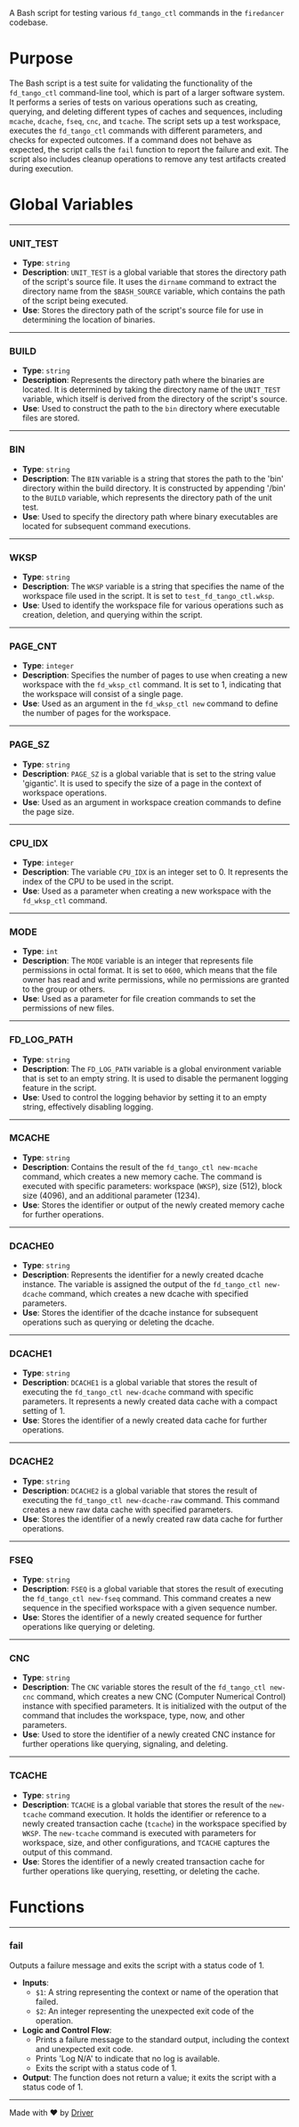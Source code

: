 <!--------------------------------------------------------------------------------->
<!-- IMPORTANT: This file is auto-generated by Driver (https://driver.ai). -------->
<!-- Manual edits may be overwritten on future commits. --------------------------->
<!--------------------------------------------------------------------------------->

A Bash script for testing various `fd_tango_ctl` commands in the `firedancer` codebase.

# Purpose
The Bash script is a test suite for validating the functionality of the `fd_tango_ctl` command-line tool, which is part of a larger software system. It performs a series of tests on various operations such as creating, querying, and deleting different types of caches and sequences, including `mcache`, `dcache`, `fseq`, `cnc`, and `tcache`. The script sets up a test workspace, executes the `fd_tango_ctl` commands with different parameters, and checks for expected outcomes. If a command does not behave as expected, the script calls the `fail` function to report the failure and exit. The script also includes cleanup operations to remove any test artifacts created during execution.
# Global Variables

---
### UNIT\_TEST
- **Type**: ``string``
- **Description**: `UNIT_TEST` is a global variable that stores the directory path of the script's source file. It uses the `dirname` command to extract the directory name from the `$BASH_SOURCE` variable, which contains the path of the script being executed.
- **Use**: Stores the directory path of the script's source file for use in determining the location of binaries.


---
### BUILD
- **Type**: `string`
- **Description**: Represents the directory path where the binaries are located. It is determined by taking the directory name of the `UNIT_TEST` variable, which itself is derived from the directory of the script's source.
- **Use**: Used to construct the path to the `bin` directory where executable files are stored.


---
### BIN
- **Type**: `string`
- **Description**: The `BIN` variable is a string that stores the path to the 'bin' directory within the build directory. It is constructed by appending '/bin' to the `BUILD` variable, which represents the directory path of the unit test.
- **Use**: Used to specify the directory path where binary executables are located for subsequent command executions.


---
### WKSP
- **Type**: ``string``
- **Description**: The `WKSP` variable is a string that specifies the name of the workspace file used in the script. It is set to `test_fd_tango_ctl.wksp`.
- **Use**: Used to identify the workspace file for various operations such as creation, deletion, and querying within the script.


---
### PAGE\_CNT
- **Type**: `integer`
- **Description**: Specifies the number of pages to use when creating a new workspace with the `fd_wksp_ctl` command. It is set to 1, indicating that the workspace will consist of a single page.
- **Use**: Used as an argument in the `fd_wksp_ctl new` command to define the number of pages for the workspace.


---
### PAGE\_SZ
- **Type**: ``string``
- **Description**: `PAGE_SZ` is a global variable that is set to the string value 'gigantic'. It is used to specify the size of a page in the context of workspace operations.
- **Use**: Used as an argument in workspace creation commands to define the page size.


---
### CPU\_IDX
- **Type**: `integer`
- **Description**: The variable `CPU_IDX` is an integer set to 0. It represents the index of the CPU to be used in the script.
- **Use**: Used as a parameter when creating a new workspace with the `fd_wksp_ctl` command.


---
### MODE
- **Type**: ``int``
- **Description**: The `MODE` variable is an integer that represents file permissions in octal format. It is set to `0600`, which means that the file owner has read and write permissions, while no permissions are granted to the group or others.
- **Use**: Used as a parameter for file creation commands to set the permissions of new files.


---
### FD\_LOG\_PATH
- **Type**: `string`
- **Description**: The `FD_LOG_PATH` variable is a global environment variable that is set to an empty string. It is used to disable the permanent logging feature in the script.
- **Use**: Used to control the logging behavior by setting it to an empty string, effectively disabling logging.


---
### MCACHE
- **Type**: ``string``
- **Description**: Contains the result of the `fd_tango_ctl new-mcache` command, which creates a new memory cache. The command is executed with specific parameters: workspace (`WKSP`), size (512), block size (4096), and an additional parameter (1234).
- **Use**: Stores the identifier or output of the newly created memory cache for further operations.


---
### DCACHE0
- **Type**: ``string``
- **Description**: Represents the identifier for a newly created dcache instance. The variable is assigned the output of the `fd_tango_ctl new-dcache` command, which creates a new dcache with specified parameters.
- **Use**: Stores the identifier of the dcache instance for subsequent operations such as querying or deleting the dcache.


---
### DCACHE1
- **Type**: ``string``
- **Description**: `DCACHE1` is a global variable that stores the result of executing the `fd_tango_ctl new-dcache` command with specific parameters. It represents a newly created data cache with a compact setting of 1.
- **Use**: Stores the identifier of a newly created data cache for further operations.


---
### DCACHE2
- **Type**: ``string``
- **Description**: `DCACHE2` is a global variable that stores the result of executing the `fd_tango_ctl new-dcache-raw` command. This command creates a new raw data cache with specified parameters.
- **Use**: Stores the identifier of a newly created raw data cache for further operations.


---
### FSEQ
- **Type**: ``string``
- **Description**: `FSEQ` is a global variable that stores the result of executing the `fd_tango_ctl new-fseq` command. This command creates a new sequence in the specified workspace with a given sequence number.
- **Use**: Stores the identifier of a newly created sequence for further operations like querying or deleting.


---
### CNC
- **Type**: ``string``
- **Description**: The `CNC` variable stores the result of the `fd_tango_ctl new-cnc` command, which creates a new CNC (Computer Numerical Control) instance with specified parameters. It is initialized with the output of the command that includes the workspace, type, now, and other parameters.
- **Use**: Used to store the identifier of a newly created CNC instance for further operations like querying, signaling, and deleting.


---
### TCACHE
- **Type**: ``string``
- **Description**: `TCACHE` is a global variable that stores the result of the `new-tcache` command execution. It holds the identifier or reference to a newly created transaction cache (`tcache`) in the workspace specified by `WKSP`. The `new-tcache` command is executed with parameters for workspace, size, and other configurations, and `TCACHE` captures the output of this command.
- **Use**: Stores the identifier of a newly created transaction cache for further operations like querying, resetting, or deleting the cache.


# Functions

---
### fail
Outputs a failure message and exits the script with a status code of 1.
- **Inputs**:
    - `$1`: A string representing the context or name of the operation that failed.
    - `$2`: An integer representing the unexpected exit code of the operation.
- **Logic and Control Flow**:
    - Prints a failure message to the standard output, including the context and unexpected exit code.
    - Prints 'Log N/A' to indicate that no log is available.
    - Exits the script with a status code of 1.
- **Output**: The function does not return a value; it exits the script with a status code of 1.



---
Made with ❤️ by [Driver](https://www.driver.ai/)
